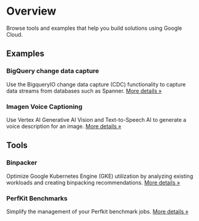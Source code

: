 # Overview

Browse tools and examples that help you build solutions using Google Cloud.

## Examples

### BigQuery change data capture

Use the BigqueryIO change data capture (CDC) functionality to capture data streams from databases such as Spanner.
[More details »](projects/dataflow-bigquery-change-data-capture/)

### Imagen Voice Captioning

Use Vertex AI Generative AI Vision and Text-to-Speech AI 
to generate a voice description for an image. 
[More details »](projects/imagen-voice-captioning/)

## Tools

### Binpacker

Optimize Google Kubernetes Engine (GKE) utilization
by analyzing existing workloads and creating binpacking recommendations.
[More details »](projects/sa-tools/binpacker/)

### PerfKit Benchmarks

Simplify the management of your Perfkit benchmark jobs.
[More details »](projects/sa-tools/perf-benchmark/)